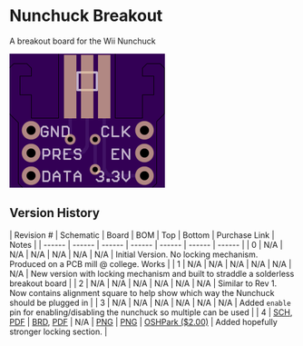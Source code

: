 # Nunchuck Breakout
A breakout board for the Wii Nunchuck

![PNG](renderings/Rev4.top.png)

## Version History

| Revision # | Schematic | Board | BOM | Top | Bottom |  Purchase Link | Notes |
| ------ | ------ | ------ | ------ | ------ | ------ | ------ |
| 0 | N/A | N/A | N/A | N/A | N/A | N/A | Initial Version. No locking mechanism. Produced on a PCB mill @ college. Works |
| 1 | N/A | N/A | N/A | N/A | N/A | N/A | New version with locking mechanism and built to straddle a solderless breakout board |
| 2 | N/A | N/A | N/A | N/A | N/A | N/A | Similar to Rev 1. Now contains alignment square to help show which way the Nunchuck should be plugged in |
| 3 | N/A | N/A | N/A | N/A | N/A | N/A | Added `enable` pin for enabling/disabling the nunchuck so multiple can be used |
| 4 | [SCH](schematics/Rev4.sch), [PDF](schematics/Rev4.sch.pdf) | [BRD](boards/Rev4.brd), [PDF](boards/Rev4.brd.pdf) | N/A | [PNG](renderings/Rev4.top.png) | [PNG](renderings/Rev4.bot.png) | [OSHPark ($2.00)](https://oshpark.com/projects/nHR9gFSK) | Added hopefully stronger locking section. |

